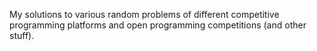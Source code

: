 My solutions to various random problems of different competitive programming platforms and open programming competitions (and other stuff).
